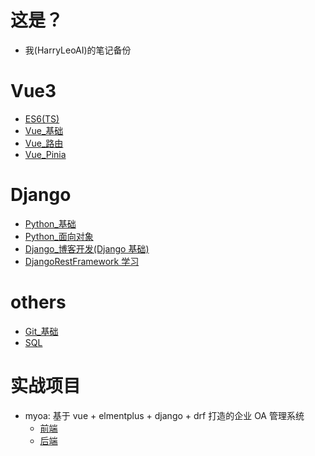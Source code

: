 # 这是？

- 我(HarryLeoAI)的笔记备份

# Vue3

- <a href="./ES6.md">ES6(TS)</a>
- <a href="./Vue_基础.md">Vue\_基础</a>
- <a href="./Vue_路由.md">Vue\_路由</a>
- <a href="./Vue_Pinia.md">Vue_Pinia</a>

# Django

- <a href="./Python_基础.md">Python\_基础</a>
- <a href="./Python_面向对象.md">Python\_面向对象</a>
- <a href="./Django博客开发.md">Django\_博客开发(Django 基础)</a>
- <a href="./DjangoRestFramework.md">DjangoRestFramework 学习</a>

# others

- <a href="./Git_基础.md">Git\_基础</a>
- <a href="./SQL.md">SQL</a>

# 实战项目

- myoa: 基于 vue + elmentplus + django + drf 打造的企业 OA 管理系统
  - <a href="https://github.com/HarryLeoAI/myoa_face">前端</a>
  - <a href="https://github.com/HarryLeoAI/myoa_back">后端</a>
